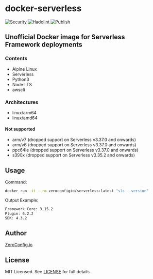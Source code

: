 # docker-serverless

[![Security](https://github.com/zeroconfigio/docker-serverless/actions/workflows/anchore.yml/badge.svg?branch=main)](https://github.com/zeroconfigio/docker-serverless/actions/workflows/anchore.yml)
[![Hadolint](https://github.com/zeroconfigio/docker-serverless/actions/workflows/hadolint.yml/badge.svg?branch=main)](https://github.com/zeroconfigio/docker-serverless/actions/workflows/hadolint.yml)
[![Publish](https://github.com/zeroconfigio/docker-serverless/actions/workflows/publish.yml/badge.svg?branch=main)](https://github.com/zeroconfigio/docker-serverless/actions/workflows/publish.yml)

## Unofficial Docker image for Serverless Framework deployments

### Contents

- Alpine Linux
- Serverless
- Python3
- Node LTS
- awscli

### Architectures

- linux/arm64
- linux/amd64

#### Not supported

- arm/v7 (dropped support on Serverless v3.37.0 and onwards)
- arm/v6 (dropped support on Serverless v3.37.0 and onwards)
- ppc64le (dropped support on Serverless v3.37.0 and onwards)
- s390x (dropped support on Serverless v3.35.2 and onwards)

## Usage

Command:

```bash
docker run -it --rm zeroconfigio/serverless:latest "sls --version"
```

Output Example:

```bash
Framework Core: 3.15.2
Plugin: 6.2.2
SDK: 4.3.2
```

## Author

[ZeroConfig.io](https://github.com/ZeroConfigIO)

## License

MIT Licensed. See [LICENSE](https://github.com/ZeroConfigIO/docker-serverless/blob/master/LICENSE) for full details.
